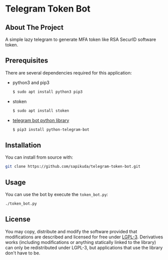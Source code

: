 # Telegram Token Bot

## About The Project

A simple lazy telegram to generate MFA token like RSA SecurID software token.

## Prerequisites

There are several dependencies required for this application:

- python3 and pip3

    ```bash
    $ sudo apt install python3 pip3
    ```

- stoken

    ```bash
    $ sudo apt install stoken
    ```

- [telegram bot python library](https://github.com/python-telegram-bot/python-telegram-bot)

    ```bash
    $ pip3 install python-telegram-bot
    ```

## Installation

You can install from source with:

```bash
git clone https://github.com/sapikuda/telegram-token-bot.git
```

## Usage

You can use the bot by execute the `token_bot.py`:

```bash
./token_bot.py
```

## License

You may copy, distribute and modify the software provided that modifications are described and licensed for free under [LGPL-3](https://www.gnu.org/licenses/lgpl-3.0.html). Derivatives works (including modifications or anything statically linked to the library) can only be redistributed under LGPL-3, but applications that use the library don't have to be.

